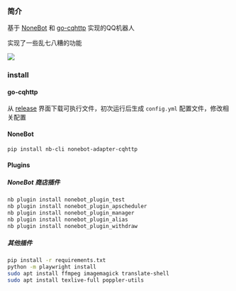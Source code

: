 ### 简介

基于 [NoneBot](https://github.com/nonebot/nonebot2) 和 [go-cqhttp](https://github.com/Mrs4s/go-cqhttp) 实现的QQ机器人

实现了一些乱七八糟的功能

![](https://pic.imgdb.cn/item/60bf677f844ef46bb2829a7c.jpg)


### install

#### go-cqhttp

从 [release](https://github.com/Mrs4s/go-cqhttp/releases) 界面下载可执行文件，初次运行后生成 `config.yml` 配置文件，修改相关配置

#### NoneBot

```bash
pip install nb-cli nonebot-adapter-cqhttp
```

#### Plugins

##### NoneBot 商店插件
```bash
nb plugin install nonebot_plugin_test
nb plugin install nonebot_plugin_apscheduler
nb plugin install nonebot_plugin_manager
nb plugin install nonebot_plugin_alias
nb plugin install nonebot_plugin_withdraw
```

##### 其他插件

```bash
pip install -r requirements.txt
python -m playwright install
sudo apt install ffmpeg imagemagick translate-shell
sudo apt install texlive-full poppler-utils
```
